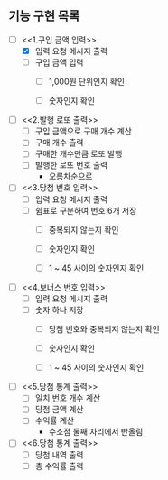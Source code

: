 ## 기능 구현 목록


- [ ] <<1.구입 금액 입력>>
    - [x] 입력 요청 메시지 출력
    - [ ] 구입 금액 입력
      - [ ] 1,000원 단위인지 확인
      - [ ] 숫자인지 확인

  
- [ ] <<2.발행 로또 출력>>
  - [ ] 구입 금액으로 구매 개수 계산
  - [ ] 구매 개수 출력
  - [ ] 구매한 개수만큼 로또 발행
  - [ ] 발행한 로또 번호 출력
    - 오름차순으로


- [ ] <<3.당첨 번호 입력>>
  - [ ] 입력 요청 메시지 출력
  - [ ] 쉼표로 구분하여 번호 6개 저장
    - [ ] 중복되지 않는지 확인
    - [ ] 숫자인지 확인
    - [ ] 1 ~ 45 사이의 숫자인지 확인


- [ ] <<4.보너스 번호 입력>>
  - [ ] 입력 요청 메시지 출력
  - [ ] 숫자 하나 저장
    - [ ] 당첨 번호와 중복되지 않는지 확인
    - [ ] 숫자인지 확인
    - [ ] 1 ~ 45 사이의 숫자인지 확인


- [ ] <<5.당첨 통계 출력>>
  - [ ] 일치 번호 개수 계산
  - [ ] 당첨 금액 계산
  - [ ] 수익률 계산
    - 수소점 둘째 자리에서 반올림


- [ ] <<6.당첨 통계 출력>>
  - [ ] 당첨 내역 출력
  - [ ] 총 수익률 출력